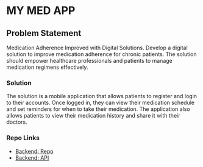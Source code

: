 # MY MED APP

## Problem Statement
Medication Adherence Improved with Digital Solutions. Develop a digital solution to improve medication adherence for chronic patients. The solution should empower healthcare professionals and patients to manage medication regimens effectively.

### Solution
The solution is a mobile application that allows patients to register and login to their accounts. Once logged in, they can view their medication schedule and set reminders for when to take their medication. The application also allows patients to view their medication history and share it with their doctors.

### Repo Links
- [Backend: Repo]((https://github.com/Olayanju-1234/Stutern-Hackathon.git))
- [Backend: API]((https://klusterhon.onrender.com/))

 
 

